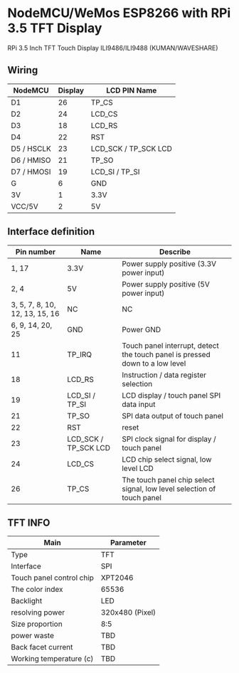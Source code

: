 # NodeMCU/WeMos ESP8266 with RPi 3.5 TFT Display

RPi 3.5 Inch TFT Touch Display ILI9486/ILI9488 (KUMAN/WAVESHARE) 

## Wiring

| NodeMCU    | Display | LCD PIN Name |
|------------|---------|--------------|
| D1         | 26      | TP_CS        |
| D2         | 24      | LCD_CS       |
| D3         | 18      | LCD_RS       |
| D4         | 22      | RST          |
| D5 / HSCLK | 23      | LCD_SCK / TP_SCK LCD   |
| D6 / HMISO | 21      | TP_SO        |
| D7 / HMOSI | 19      | LCD_SI / TP_SI |
| G          | 6       | GND          |
| 3V         | 1       | 3.3V         |
| VCC/5V     | 2       | 5V           |


## Interface definition

| Pin number                      | Name           | Describe    |
|---------------------------------|----------------|-------------|
| 1, 17                           | 3.3V           | Power supply positive (3.3V power input) |
| 2, 4                            | 5V             | Power supply positive (5V power input) |
| 3, 5, 7, 8, 10, 12, 13, 15, 16  | NC             | NC |
| 6, 9, 14, 20, 25                | GND            | Power GND |
| 11                              | TP_IRQ         | Touch panel interrupt, detect the touch panel is pressed down to a low level |
| 18                              | LCD_RS         | Instruction / data register selection |
| 19                              | LCD_SI / TP_SI | LCD display / touch panel SPI data input |
| 21                              | TP_SO          | SPI data output of touch panel |
| 22                              | RST            | reset |
| 23                              | LCD_SCK / TP_SCK LCD  | SPI clock signal for display / touch panel |
| 24                              | LCD_CS	       | LCD chip select signal, low level LCD |
| 26                              | TP_CS	       | The touch panel chip select signal, low level selection of touch panel |

## TFT INFO

| Main                      | Parameter         |
|---------------------------|-------------------|
| Type                      | TFT               |
| Interface                 | SPI               |
| Touch panel control chip  | XPT2046           |
| The color index           | 65536             |
| Backlight                 | LED               |
| resolving power           | 320x480 (Pixel)   |
| Size proportion           | 8:5               |
| power waste               | TBD               |
| Back facet current        | TBD               |
| Working temperature (c)   | TBD               |

